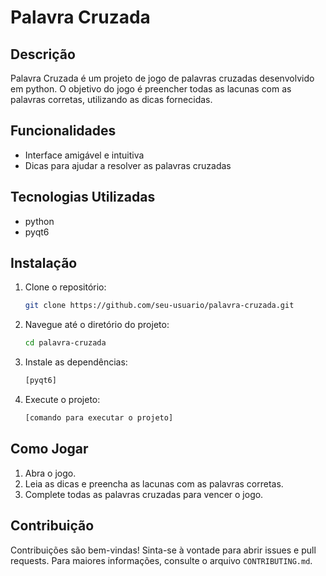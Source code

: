 # Palavra Cruzada

## Descrição
Palavra Cruzada é um projeto de jogo de palavras cruzadas desenvolvido em python. O objetivo do jogo é preencher todas as lacunas com as palavras corretas, utilizando as dicas fornecidas.

## Funcionalidades
- Interface amigável e intuitiva
- Dicas para ajudar a resolver as palavras cruzadas

## Tecnologias Utilizadas
- python
- pyqt6

## Instalação
1. Clone o repositório:
    ```bash
    git clone https://github.com/seu-usuario/palavra-cruzada.git
    ```
2. Navegue até o diretório do projeto:
    ```bash
    cd palavra-cruzada
    ```
3. Instale as dependências:
    ```bash
    [pyqt6]
    ```
4. Execute o projeto:
    ```bash
    [comando para executar o projeto]
    ```

## Como Jogar
1. Abra o jogo.
2. Leia as dicas e preencha as lacunas com as palavras corretas.
3. Complete todas as palavras cruzadas para vencer o jogo.

## Contribuição
Contribuições são bem-vindas! Sinta-se à vontade para abrir issues e pull requests. Para maiores informações, consulte o arquivo `CONTRIBUTING.md`.


